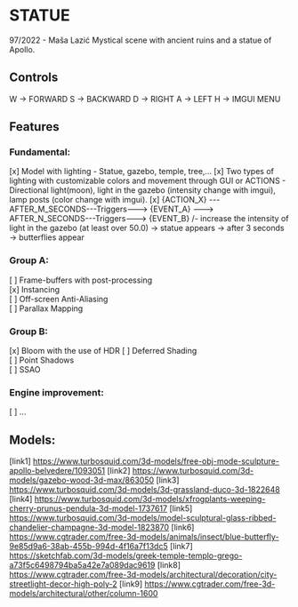 # STATUE

97/2022 - Maša Lazić
Mystical scene with ancient ruins and a statue of Apollo.


## Controls

W -> FORWARD
S -> BACKWARD
D -> RIGHT
A -> LEFT
H -> IMGUI MENU

## Features

### Fundamental:

[x] Model with lighting - Statue, gazebo, temple, tree,...
[x] Two types of lighting with customizable colors and movement through GUI or ACTIONS - Directional light(moon), light in the gazebo (intensity change with imgui), lamp posts (color change with imgui).
[x] {ACTION_X} --- AFTER_M_SECONDS---Triggers---> {EVENT_A} ---> AFTER_N_SECONDS---Triggers---> {EVENT_B}
/- increase the intensity of light in the gazebo (at least over 50.0) -> statue appears -> after 3 seconds -> butterflies appear

### Group A:

[ ] Frame-buffers with post-processing   
[x] Instancing  
[ ] Off-screen Anti-Aliasing  
[ ] Parallax Mapping

### Group B:

[x] Bloom with the use of HDR
[ ] Deferred Shading  
[ ] Point Shadows  
[ ] SSAO

### Engine improvement:

[ ] ...

## Models:

[link1]   https://www.turbosquid.com/3d-models/free-obj-mode-sculpture-apollo-belvedere/1093051
[link2]   https://www.turbosquid.com/3d-models/gazebo-wood-3d-max/863050
[link3]   https://www.turbosquid.com/3d-models/3d-grassland-duco-3d-1822648
[link4]   https://www.turbosquid.com/3d-models/xfrogplants-weeping-cherry-prunus-pendula-3d-model-1737617
[link5]   https://www.turbosquid.com/3d-models/model-sculptural-glass-ribbed-chandelier-champagne-3d-model-1823870
[link6]   https://www.cgtrader.com/free-3d-models/animals/insect/blue-butterfly-9e85d9a6-38ab-455b-994d-4f16a7f13dc5
[link7]   https://sketchfab.com/3d-models/greek-temple-templo-grego-a73f5c6498794ba5a42e7a089dac9619
[link8]   https://www.cgtrader.com/free-3d-models/architectural/decoration/city-streetlight-decor-high-poly-2
[link9]   https://www.cgtrader.com/free-3d-models/architectural/other/column-1600


